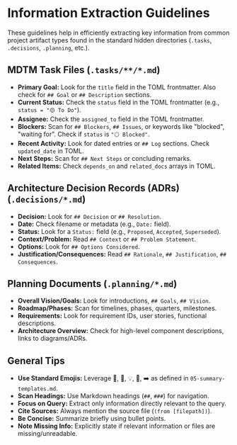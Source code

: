 # Information Extraction Guidelines

These guidelines help in efficiently extracting key information from common project artifact types found in the standard hidden directories (`.tasks`, `.decisions`, `.planning`, etc.).

## MDTM Task Files (`.tasks/**/*.md`)

*   **Primary Goal:** Look for the `title` field in the TOML frontmatter. Also check for `## Goal` or `## Description` sections.
*   **Current Status:** Check the `status` field in the TOML frontmatter (e.g., `status = "🟡 To Do"`).
*   **Assignee:** Check the `assigned_to` field in the TOML frontmatter.
*   **Blockers:** Scan for `## Blockers`, `## Issues`, or keywords like "blocked", "waiting for". Check if `status` is `"⚪ Blocked"`.
*   **Recent Activity:** Look for dated entries or `## Log` sections. Check `updated_date` in TOML.
*   **Next Steps:** Scan for `## Next Steps` or concluding remarks.
*   **Related Items:** Check `depends_on` and `related_docs` arrays in TOML.

## Architecture Decision Records (ADRs) (`.decisions/*.md`)

*   **Decision:** Look for `## Decision` or `## Resolution`.
*   **Date:** Check filename or metadata (e.g., `Date:` field).
*   **Status:** Look for a `Status:` field (e.g., `Proposed`, `Accepted`, `Superseded`).
*   **Context/Problem:** Read `## Context` or `## Problem Statement`.
*   **Options:** Look for `## Options Considered`.
*   **Justification/Consequences:** Read `## Rationale`, `## Justification`, `## Consequences`.

## Planning Documents (`.planning/*.md`)

*   **Overall Vision/Goals:** Look for introductions, `## Goals`, `## Vision`.
*   **Roadmap/Phases:** Scan for timelines, phases, quarters, milestones.
*   **Requirements:** Look for requirement IDs, user stories, functional descriptions.
*   **Architecture Overview:** Check for high-level component descriptions, links to diagrams/ADRs.

## General Tips

*   **Use Standard Emojis:** Leverage 🎯, 📄, 💡, 🧱, ➡️ as defined in `05-summary-templates.md`.
*   **Scan Headings:** Use Markdown headings (`##`, `###`) for navigation.
*   **Focus on Query:** Extract only information directly relevant to the query.
*   **Cite Sources:** Always mention the source file (`(from [filepath])`).
*   **Be Concise:** Summarize briefly using bullet points.
*   **Note Missing Info:** Explicitly state if relevant information or files are missing/unreadable.